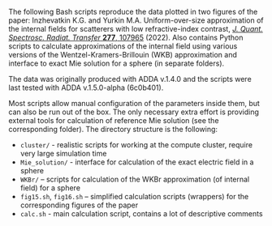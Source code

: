 The following Bash scripts reproduce the data plotted in two figures of the paper: Inzhevatkin K.G. and Yurkin M.A. Uniform-over-size approximation of the internal fields for scatterers with low refractive-index contrast, [_J. Quant. Spectrosc. Radiat. Transfer_ **277**, 107965](http://doi.org/10.1016/j.jqsrt.2021.107965) (2022). Also contains Python scripts to calculate approximations of the internal field using various versions of the Wentzel-Kramers-Brillouin (WKB) approximation and interface to exact Mie solution for a sphere (in separate folders).

The data was originally produced with ADDA v.1.4.0 and the scripts were last tested with ADDA v.1.5.0-alpha (6c0b401). 

Most scripts allow manual configuration of the parameters inside them, but can also be run out of the box. The only necessary extra effort is providing external tools for calculation of reference Mie solution (see the corresponding folder). The directory structure is the following:

* `cluster/` - realistic scripts for working at the compute cluster, require very large simulation time
* `Mie_solution/` - interface for calculation of the exact electric field in a sphere
* `WKBr/` – scripts for calculation of the WKBr approximation (of internal field) for a sphere
* `fig15.sh`, `fig16.sh` – simplified calculation scripts (wrappers) for the corresponding figures of the paper
* `calc.sh` - main calculation script, contains a lot of descriptive comments
